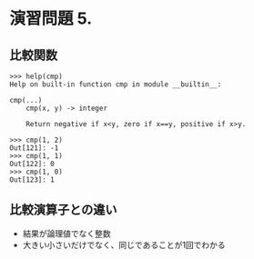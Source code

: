 # 演習問題 5.

## 比較関数

```
>>> help(cmp)
Help on built-in function cmp in module __builtin__:

cmp(...)
    cmp(x, y) -> integer

    Return negative if x<y, zero if x==y, positive if x>y.

>>> cmp(1, 2)
Out[121]: -1
>>> cmp(1, 1)
Out[122]: 0
>>> cmp(1, 0)
Out[123]: 1
```

## 比較演算子との違い

* 結果が論理値でなく整数
* 大きい小さいだけでなく、同じであることが1回でわかる
